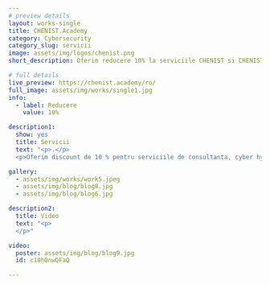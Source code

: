 ```yaml
---
# preview details
layout: works-single
title: CHENIST.Academy 
category: Cybersecurity
category_slug: servicii
image: assets/img/logos/chenist.png
short_description: Oferim reducere 10% la serviciile CHENIST si CHENIST Academy.

# full details
live_preview: https://chenist.academy/ro/
full_image: assets/img/works/single1.jpg
info:
  - label: Reducere
    value: 10%

description1:
  show: yes
  title: Servicii
  text: "<p>.</p>
  <p>Oferim discount de 10 % pentru serviciile de consultanta, cyber hygiene si control parental, pentru membrii EduBenefits.</p>"

gallery:
  - assets/img/works/work5.jpeg
  - assets/img/blog/blog8.jpg
  - assets/img/blog/blog6.jpg

description2:
  title: Video
  text: "<p>
  </p>"

video:
  poster: assets/img/blog/blog9.jpg
  id: c10hOnwQFaQ

---
```

